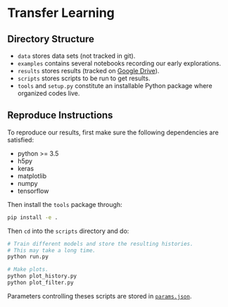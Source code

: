 # Transfer Learning

## Directory Structure

- `data` stores data sets (not tracked in git).
- `examples` contains several notebooks recording our early explorations.
- `results` stores results (tracked on [Google Drive](https://drive.google.com/open?id=0B1b89t9Bpw8TWXlod0VMNnlocGs)).
- `scripts` stores scripts to be run to get results.
- `tools` and `setup.py` constitute an installable Python package where organized codes live.

## Reproduce Instructions

To reproduce our results, first make sure the following dependencies are satisfied:

- python >= 3.5
- h5py
- keras
- matplotlib
- numpy
- tensorflow

Then install the `tools` package through:

```bash
pip install -e .
```

Then `cd` into the `scripts` directory and do:

```bash
# Train different models and store the resulting histories.
# This may take a long time.
python run.py

# Make plots.
python plot_history.py
python plot_filter.py
```

Parameters controlling theses scripts are stored in [`params.json`](scripts/params.json).
